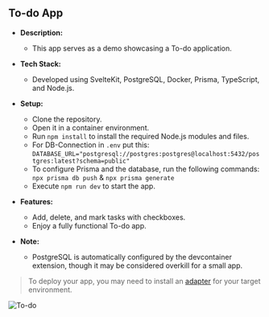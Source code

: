 ## To-do App

- **Description:**

  - This app serves as a demo showcasing a To-do application.

- **Tech Stack:**

  - Developed using SvelteKit, PostgreSQL, Docker, Prisma, TypeScript, and Node.js.

- **Setup:**

  - Clone the repository.
  - Open it in a container environment.
  - Run `npm install` to install the required Node.js modules and files.
  - For DB-Connection in `.env` put this: `DATABASE_URL="postgresql://postgres:postgres@localhost:5432/postgres:latest?schema=public"`
  - To configure Prisma and the database, run the following commands: `npx prisma db push` &
    `npx prisma generate`
  - Execute `npm run dev` to start the app.

- **Features:**

  - Add, delete, and mark tasks with checkboxes.
  - Enjoy a fully functional To-do app.

- **Note:**
  - PostgreSQL is automatically configured by the devcontainer extension, though it may be considered overkill for a small app.

> To deploy your app, you may need to install an [adapter](https://kit.svelte.dev/docs/adapters) for your target environment.

![To-do](https://github.com/velitetik/To-Do-App/assets/113057734/5ff2daaf-db6d-43a7-8ad3-b4f561a017d0)

